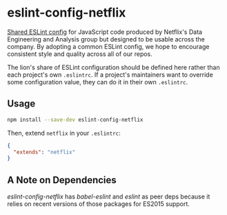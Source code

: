 # eslint-config-netflix

[Shared ESLint config](http://eslint.org/docs/developer-guide/shareable-configs) for JavaScript code produced by Netflix's Data Engineering and Analysis group but designed to be usable across the company. By adopting a common ESLint config, we hope to encourage consistent style and quality across all of our repos.

The lion's share of ESLint configuration should be defined here rather than each project's own `.eslintrc`. If a project's maintainers want to override some configuration value, they can do it in their own `.eslintrc`.

## Usage

```sh
npm install --save-dev eslint-config-netflix
```

Then, extend `netflix` in your `.eslintrc`:

```json
{
  "extends": "netflix"
}
```

## A Note on Dependencies
*eslint-config-netflix* has *babel-eslint* and *eslint* as peer deps because it relies on recent versions of those packages for ES2015 support. 
